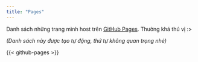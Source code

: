 ```yaml
---
title: "Pages"
---
```


Danh sách những trang mình host trên [GitHub Pages](https://pages.github.com/). Thường khá thú vị :>

_(Danh sách này được tạo tự động, thứ tự không quan trọng nhé)_

{{< github-pages >}}
